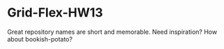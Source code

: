 # Grid-Flex-HW13
Great repository names are short and memorable. Need inspiration? How about bookish-potato?
